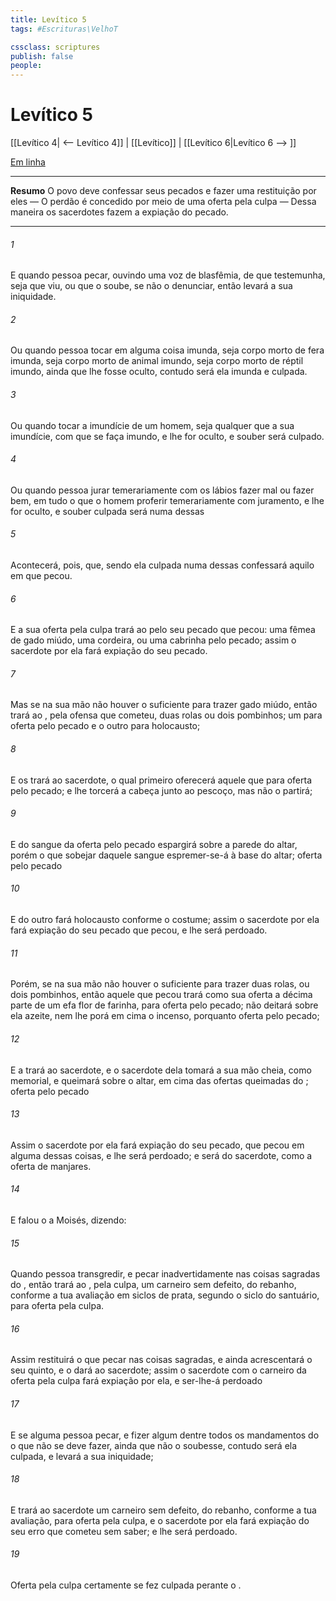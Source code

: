 ```yaml
---
title: Levítico 5
tags: #Escrituras\VelhoT

cssclass: scriptures
publish: false
people:
---
```


# Levítico 5
[[Levítico 4| <-- Levítico 4]] | [[Levítico]] | [[Levítico 6|Levítico 6 --> ]]

[Em linha](https://churchofjesuschrist.org/study/scriptures/ot/lev/5?lang=por)

---
__Resumo__
O povo deve confessar seus pecados e fazer uma restituição por eles — O perdão é concedido por meio de uma oferta pela culpa — Dessa maneira os sacerdotes fazem a expiação do pecado.

---
###### 1 
E quando  pessoa pecar, ouvindo uma voz de blasfêmia, de que  testemunha, seja que  viu, ou que o soube, se não o denunciar, então levará a sua iniquidade.

###### 2 
Ou quando  pessoa tocar em alguma coisa imunda, seja corpo morto de fera imunda, seja corpo morto de animal imundo, seja corpo morto de réptil imundo, ainda que lhe fosse oculto, contudo será ela imunda e culpada.

###### 3 
Ou quando tocar a imundície de um homem, seja qualquer que  a sua imundície, com que se faça imundo, e lhe for oculto, e  souber  será culpado.

###### 4 
Ou quando  pessoa jurar temerariamente com os  lábios fazer mal ou fazer bem, em tudo o que o homem proferir temerariamente com juramento, e lhe for oculto, e  souber  culpada será numa dessas 

###### 5 
Acontecerá, pois, que, sendo ela culpada numa dessas  confessará aquilo em que pecou.

###### 6 
E a sua oferta pela culpa trará ao  pelo seu pecado que pecou: uma fêmea de gado miúdo, uma cordeira, ou uma cabrinha pelo pecado; assim o sacerdote por ela fará expiação do seu pecado.

###### 7 
Mas se na sua mão não houver o suficiente para trazer gado miúdo, então trará ao , pela ofensa que cometeu, duas rolas ou dois pombinhos; um para oferta pelo pecado e o outro para holocausto;

###### 8 
E os trará ao sacerdote, o qual primeiro oferecerá aquele que  para oferta pelo pecado; e lhe torcerá a cabeça junto ao pescoço, mas não o partirá;

###### 9 
E do sangue da oferta pelo pecado espargirá sobre a parede do altar, porém o que sobejar daquele sangue espremer-se-á à base do altar; oferta pelo pecado 

###### 10 
E do outro fará holocausto conforme o costume; assim o sacerdote por ela fará expiação do seu pecado que pecou, e lhe será perdoado.

###### 11 
Porém, se na sua mão não houver o suficiente para trazer duas rolas, ou dois pombinhos, então aquele que pecou trará como sua oferta a décima parte de um efa  flor de farinha, para oferta pelo pecado; não deitará sobre ela azeite, nem lhe porá em cima o incenso, porquanto  oferta pelo pecado;

###### 12 
E a trará ao sacerdote, e o sacerdote dela tomará a sua mão cheia, como memorial, e  queimará sobre o altar, em cima das ofertas queimadas do ; oferta pelo pecado 

###### 13 
Assim o sacerdote por ela fará expiação do seu pecado, que pecou em alguma dessas coisas, e lhe será perdoado; e  será do sacerdote, como a oferta de manjares.

###### 14 
E falou o  a Moisés, dizendo:

###### 15 
Quando  pessoa transgredir, e pecar inadvertidamente nas coisas sagradas do , então trará ao , pela culpa, um carneiro sem defeito, do rebanho, conforme a tua avaliação em siclos de prata, segundo o siclo do santuário, para oferta pela culpa.

###### 16 
Assim restituirá o que pecar nas coisas sagradas, e ainda acrescentará o seu quinto, e o dará ao sacerdote; assim o sacerdote com o carneiro da oferta pela culpa fará expiação por ela, e ser-lhe-á perdoado 

###### 17 
E se alguma pessoa pecar, e fizer  algum dentre todos os mandamentos do  o que não se deve fazer, ainda que não o soubesse, contudo será ela culpada, e levará a sua iniquidade;

###### 18 
E trará ao sacerdote um carneiro sem defeito, do rebanho, conforme a tua avaliação, para oferta pela culpa, e o sacerdote por ela fará expiação do seu erro que cometeu sem saber; e lhe será perdoado.

###### 19 
Oferta pela culpa  certamente se fez culpada perante o .

